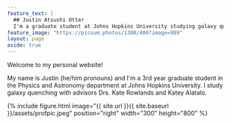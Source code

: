 ```yaml
---
feature_text: |
  ## Justin Atsushi Otter
  I'm a graduate student at Johns Hopkins University studying galaxy quenching and post-starburst galaxies.
feature_image: "https://picsum.photos/1300/400?image=989"
layout: page
aside: true
---
```


Welcome to my personal website!

My name is Justin (he/him pronouns) and I'm a 3rd year graduate student in the Physics and Astronomy department at Johns Hopkins University. I study galaxy quenching with advisors Drs. Kate Rowlands and Katey Alatalo. 

{% include figure.html image="{{ site.url }}{{ site.baseurl }}/assets/profpic.jpeg" position="right" width="300" height="800" %}
